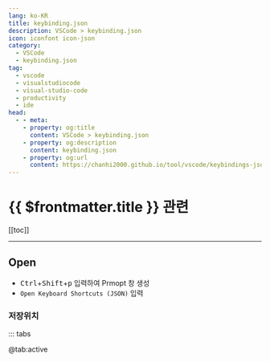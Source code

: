 ```yaml
---
lang: ko-KR
title: keybinding.json
description: VSCode > keybinding.json
icon: iconfont icon-json
category: 
  - VSCode
  - keybinding.json
tag: 
  - vscode
  - visualstudiocode
  - visual-studio-code
  - productivity
  - ide
head:
  - - meta:
    - property: og:title
      content: VSCode > keybinding.json
    - property: og:description
      content: keybinding.json
    - property: og:url
      content: https://chanhi2000.github.io/tool/vscode/keybindings-json.html
---
```


# {{ $frontmatter.title }} 관련

[[toc]]

---

## Open

- <kbd>Ctrl</kbd>+<kbd>Shift</kbd>+<kbd>p</kbd> 입력하여 Prmopt 창 생성
- `Open Keyboard Shortcuts (JSON)` 입력

### <FontIcon icon="fas fa-folder-open"/>저장위치

::: tabs

@tab:active <FontIcon icon="fa-brands fa-windows"/>

```plaintext title="Location"
%APPDATA%\Code\User
```

@tab <FontIcon icon="iconfont icon-macos"/>

```plaintext title="Location"
~/Application Support/Code/User
```

:::

```json :collapsed-lines title="keybindings-json.json"
[
  {
    "key": "ctrl+alt+i",
    "command": "-workbench.panel.chat",
    "when": "workbench.panel.chat.view.copilot.active"
  }, {
    "key": "ctrl+alt+i",
    "command": "-workbench.action.chat.open",
    "when": "chatPanelParticipantRegistered || chatSetupInstalled"
  }, {
    "key": "ctrl+alt+i",
    "command": "editor.action.insertSnippet"
  }, {
    "key": "shift+alt+t",
    "command": "workbench.action.tasks.runTask"
  }
]
```

---

<TagLinks />